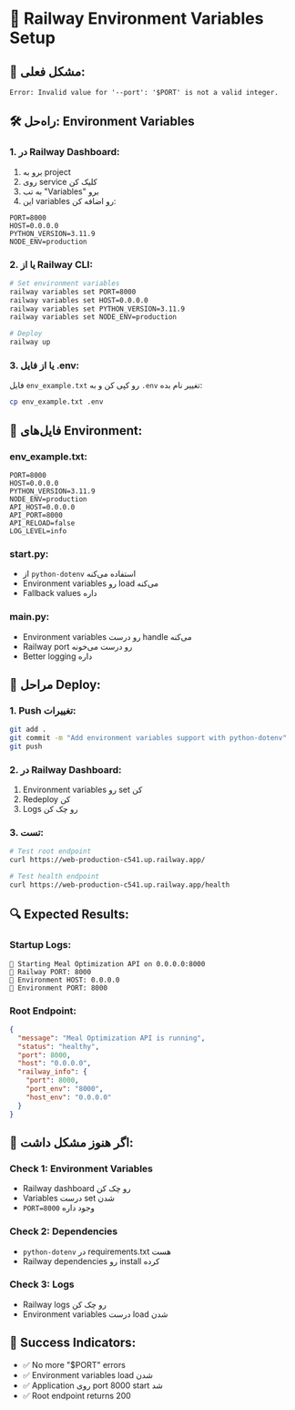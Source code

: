 # 🔧 Railway Environment Variables Setup

## 🚨 **مشکل فعلی:**
```
Error: Invalid value for '--port': '$PORT' is not a valid integer.
```

## 🛠️ **راه‌حل: Environment Variables**

### **1. در Railway Dashboard:**
1. برو به project
2. روی service کلیک کن
3. به تب "Variables" برو
4. این variables رو اضافه کن:

```
PORT=8000
HOST=0.0.0.0
PYTHON_VERSION=3.11.9
NODE_ENV=production
```

### **2. یا از Railway CLI:**
```bash
# Set environment variables
railway variables set PORT=8000
railway variables set HOST=0.0.0.0
railway variables set PYTHON_VERSION=3.11.9
railway variables set NODE_ENV=production

# Deploy
railway up
```

### **3. یا از فایل .env:**
فایل `env_example.txt` رو کپی کن و به `.env` تغییر نام بده:

```bash
cp env_example.txt .env
```

## 📁 **فایل‌های Environment:**

### **env_example.txt:**
```
PORT=8000
HOST=0.0.0.0
PYTHON_VERSION=3.11.9
NODE_ENV=production
API_HOST=0.0.0.0
API_PORT=8000
API_RELOAD=false
LOG_LEVEL=info
```

### **start.py:**
- از `python-dotenv` استفاده می‌کنه
- Environment variables رو load می‌کنه
- Fallback values داره

### **main.py:**
- Environment variables رو درست handle می‌کنه
- Railway port رو درست می‌خونه
- Better logging داره

## 🚀 **مراحل Deploy:**

### **1. Push تغییرات:**
```bash
git add .
git commit -m "Add environment variables support with python-dotenv"
git push
```

### **2. در Railway Dashboard:**
1. Environment variables رو set کن
2. Redeploy کن
3. Logs رو چک کن

### **3. تست:**
```bash
# Test root endpoint
curl https://web-production-c541.up.railway.app/

# Test health endpoint
curl https://web-production-c541.up.railway.app/health
```

## 🔍 **Expected Results:**

### **Startup Logs:**
```
🚀 Starting Meal Optimization API on 0.0.0.0:8000
🔧 Railway PORT: 8000
🔧 Environment HOST: 0.0.0.0
🔧 Environment PORT: 8000
```

### **Root Endpoint:**
```json
{
  "message": "Meal Optimization API is running",
  "status": "healthy",
  "port": 8000,
  "host": "0.0.0.0",
  "railway_info": {
    "port": 8000,
    "port_env": "8000",
    "host_env": "0.0.0.0"
  }
}
```

## 🚨 **اگر هنوز مشکل داشت:**

### **Check 1: Environment Variables**
- Railway dashboard رو چک کن
- Variables درست set شدن
- `PORT=8000` وجود داره

### **Check 2: Dependencies**
- `python-dotenv` در requirements.txt هست
- Railway dependencies رو install کرده

### **Check 3: Logs**
- Railway logs رو چک کن
- Environment variables درست load شدن

## 📝 **Success Indicators:**
- ✅ No more "$PORT" errors
- ✅ Environment variables load شدن
- ✅ Application روی port 8000 start شد
- ✅ Root endpoint returns 200
